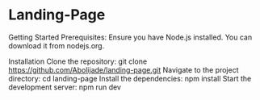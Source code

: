 # Landing-Page
Getting Started
Prerequisites:
Ensure you have Node.js installed. You can download it from nodejs.org.

Installation
Clone the repository: git clone https://github.com/Abolijade/landing-page.git
Navigate to the project directory: cd landing-page
Install the dependencies: npm install
Start the development server: npm run dev


